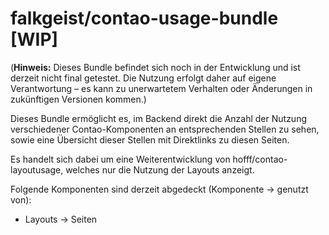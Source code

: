 falkgeist/contao-usage-bundle [WIP]
========================

(**Hinweis:** Dieses Bundle befindet sich noch in der Entwicklung und ist derzeit nicht final getestet. Die Nutzung erfolgt daher auf eigene Verantwortung – es kann zu unerwartetem Verhalten oder Änderungen in zukünftigen Versionen kommen.)

Dieses Bundle ermöglicht es, im Backend direkt die Anzahl der Nutzung verschiedener Contao-Komponenten an entsprechenden Stellen zu sehen, sowie eine Übersicht dieser Stellen mit Direktlinks zu diesen Seiten.

Es handelt sich dabei um eine Weiterentwicklung von hofff/contao-layoutusage, welches nur die Nutzung der Layouts anzeigt.

Folgende Komponenten sind derzeit abgedeckt (Komponente -> genutzt von):

- Layouts -> Seiten
